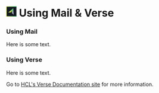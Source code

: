# <img src="/assets/images/HCL_Verse_Master.png" alt="VerseLogo" height="28" /> Using Mail & Verse

### Using Mail
Here is some text.

### Using Verse
Here is some text.

Go to [HCL's Verse Documentation site](https://help.hcltechsw.com/verse_onprem/1.0.9/user/welcometoibmverse.html) for more information.
